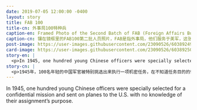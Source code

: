 ```yaml
---
date: 2019-07-05 12:00:00 -0400
layout: story
title: FAB 100
title-cn: 外事局100特种兵
caption-en: Framed Photo of the Second Batch of FAB (Foreign Affairs Bureau) 100 Personnel Serving in U.S.A., Minter<br>Field, Bakersfield, California, July 13, 1945. Courtesy of Eugene Hsu, Museum of Chinese in America (MOCA) Collection
caption-cn: 镶在镜框里的FAB100第二批人员照片，FAB是指外事局，他们服务于美军，这张照片拍摄于1945年7月13日，在加州贝克斯菲尔德的<br>Minter基地，Eugene Hsu,捐赠，美国华人博物馆（MOCA）馆藏
post-image: https://user-images.githubusercontent.com/23090526/60389249-7f19b180-9a8c-11e9-9e2b-95dc7b2fff85.jpg
card-image: https://user-images.githubusercontent.com/23090526/60389250-7fb24800-9a8c-11e9-9562-3992a2e1a63b.jpg
story-en: |
  <p>In 1945, one hundred young Chinese officers were specially selected for a confidential mission and sent on planes to the U.S. with no knowledge of their assignment’s purpose. The “FAB-100” were well educated, fluent in English, familiar with American military doctrine, highly trained, and had seen heavy combat. They were divided into two groups containing 50 members each. Both groups left out of the city of Kunming in the Yunnan province only two months apart; the first leaving in April and the second in June. Their voyage to the U.S. – which passed through, Burma, India, Saudi Arabia, Cairo, Libya, Casablanca, the Azores, and Newfoundland – was so secretive that they made no refueling stops to avoid the Axis agents’ eyes, flew through weather that would have grounded most aircraft, and arrived in New York without the U.S. generals there knowing they were coming. After the two groups of fifty arrived in New York and California, the highly skilled “Chinese Training Detachment” worked as interpreters and instructors in classrooms, labs, shops, and in the air, teaching aviation mechanics, bombardiers, meteorologists, navigators, pilots, and radio mechanics. While many of the FAB-100 were stationed at Bergstrom Army Air Field in Austin, TX, members of the special task force eventually served at most major air bases in the South, Midwest, and West. In December 1945, the FAB-100 were disbanded and 56 of the officers chose to stay in the U.S., many receiving advanced degrees. In 1945, President Truman awarded 22 of the officers with the Presidential Medal of Freedom for their “meritorious service” to the U.S. against the enemy, although it took over forty years for many to receive their awards. To this day, the original secret mission of the FAB-100 remains unknown. The above photo shows the second half of FAB-100 after they arrived in Bakersfield, CA.</p>
story-cn: |
  <p>1945年，100名年轻的中国军官被特别挑选出来执行一项机密任务，在不知道任务目的的情况下被派上飞机前往美国，代号“FAB-100”。“FAB-100”成员均受过良好的教育，能讲流利的英语，熟悉美国的军事理论，训练有素并经历过激烈的战斗。他们被分成两组，每组50人，相隔两个月自云南省昆明市出发；第一组在4月份出发，第二组在6月份出发。他们到美国的航线途径缅甸、印度、沙特阿拉伯、开罗、利比亚、卡萨布兰卡、亚速尔群岛和纽芬兰，非常隐秘，他们没有停下来加油以避人耳目，他们在大多数飞机停飞的恶劣天气下飞行，在没有美国的将军知道他们要来的情况下抵达了纽约。在这两支50人的队伍分别抵达纽约和加州以后，这个技术高超的“中国训练分队”在教室、实验室、商店和航线中担任口译和指导，教授航空机械、轰炸机、气象学、导航、飞行和无线电技术等。尽管“FAB-100”的许多成员驻扎在得克萨斯州奥斯汀的Bergstrom美军空军基地，但这支特遣部队的成员最终在南部、中西部和西部的大多数主要空军基地都服过役。1945年12月，“FAB-100”被解散，56名军官选择留在美国，许多人获得了高等学位。1945年，杜鲁门总统授予22名军官总统自由勋章，以表彰他们为美国抗击敌人的立功表现，尽管他们中的许多人40多年时间后才收到这些勋章。直到今天，“FAB-100”最初的秘密任务仍然未知。上面的照片是“FAB-100”的第二组成员抵达加州贝克斯菲尔德后拍摄的。</p>
---
```

In 1945, one hundred young Chinese officers were specially selected for a confidential mission and sent on planes to the U.S. with no knowledge of their assignment’s purpose.
